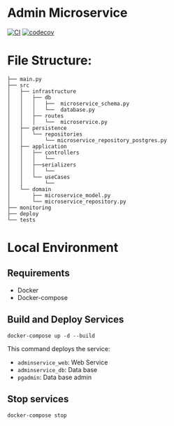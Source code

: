 # Admin Microservice

[![CI](https://github.com/Ubademy-G3/admin.service/actions/workflows/default.yml/badge.svg)](https://github.com/Ubademy-G3/admin.service/actions/workflows/default.yml)
[![codecov](https://codecov.io/gh/Ubademy-G3/admin.service/branch/main/graph/badge.svg?token=A3547H62WC)](https://codecov.io/gh/Ubademy-G3/admin.service)

# File Structure:
```tree
├── main.py
├── src
│   ├── infrastructure
│   │   ├── db
│   │   │   ├──  microservice_schema.py 
│   │   │   └──  database.py 
│   │   ├── routes
│   │   │   └──  microservice.py
│   ├── persistence
│   │   └── repositories
│   │       └── microservice_repository_postgres.py
│   ├── application
│   │   ├── controllers
│   │   │   └── 
│   │   ├──serializers
│   │   │   └── 
│   │   └── useCases
│   │       └── 
│   └── domain
│       ├── microservice_model.py
│       └── microservice_repository.py
├── monitoring
├── deploy
└── tests
```

# Local Environment 

## Requirements 

* Docker
* Docker-compose

## Build and Deploy Services

```docker-compose up -d --build```

This command deploys the service:

* `adminservice_web`: Web Service
* `adminservice_db`: Data base
* `pgadmin`: Data base admin

## Stop services

```docker-compose stop```
